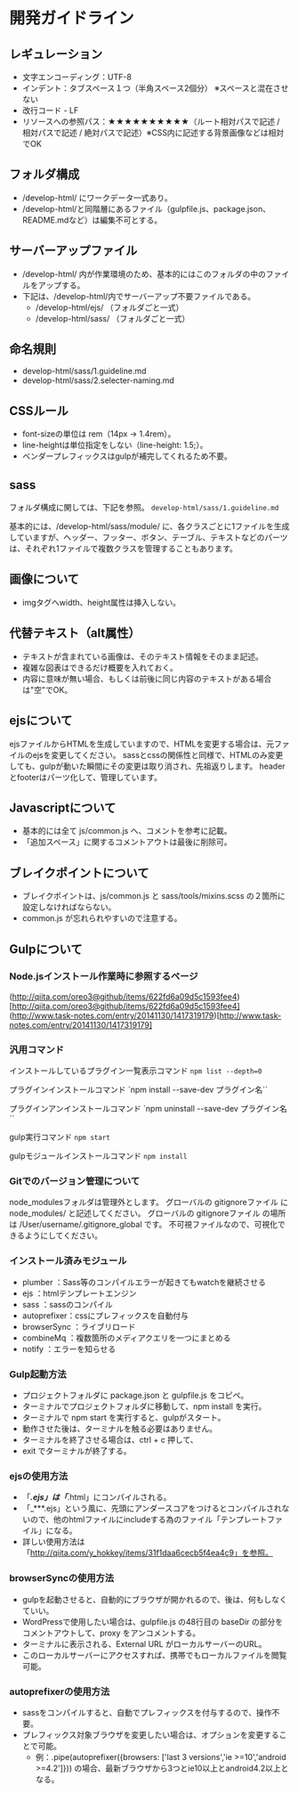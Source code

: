 # 開発ガイドライン

## レギュレーション

- 文字エンコーディング：UTF-8
- インデント：タブスペース１つ（半角スペース2個分） ※スペースと混在させない
- 改行コード - LF
- リソースへの参照パス：★★★★★★★★★★（ルート相対パスで記述 / 相対パスで記述 / 絶対パスで記述）※CSS内に記述する背景画像などは相対でOK

## フォルダ構成

- /develop-html/ にワークデータ一式あり。
- /develop-html/と同階層にあるファイル（gulpfile.js、package.json、README.mdなど）は編集不可とする。

## サーバーアップファイル

- /develop-html/ 内が作業環境のため、基本的にはこのフォルダの中のファイルをアップする。
- 下記は、/develop-html/内でサーバーアップ不要ファイルである。
  - /develop-html/ejs/ （フォルダごと一式）
  - /develop-html/sass/ （フォルダごと一式）

## 命名規則

- develop-html/sass/1.guideline.md
- develop-html/sass/2.selecter-naming.md

## CSSルール

- font-sizeの単位は rem（14px → 1.4rem）。
- line-heightは単位指定をしない（line-height: 1.5;）。
- ベンダープレフィックスはgulpが補完してくれるため不要。

## sass

フォルダ構成に関しては、下記を参照。
`develop-html/sass/1.guideline.md`

基本的には、/develop-html/sass/module/ に、各クラスごとに1ファイルを生成していますが、ヘッダー、フッター、ボタン、テーブル、テキストなどのパーツは、それぞれ1ファイルで複数クラスを管理することもあります。

## 画像について

- imgタグへwidth、height属性は挿入しない。

## 代替テキスト（alt属性）

- テキストが含まれている画像は、そのテキスト情報をそのまま記述。
- 複雑な図表はできるだけ概要を入れておく。
- 内容に意味が無い場合、もしくは前後に同じ内容のテキストがある場合は"空"でOK。

## ejsについて

ejsファイルからHTMLを生成していますので、HTMLを変更する場合は、元ファイルのejsを変更してください。
sassとcssの関係性と同様で、HTMLのみ変更しても、gulpが動いた瞬間にその変更は取り消され、先祖返りします。
headerとfooterはパーツ化して、管理しています。

## Javascriptについて

- 基本的には全て js/common.js へ、コメントを参考に記載。
- 「追加スペース」に関するコメントアウトは最後に削除可。

## ブレイクポイントについて

- ブレイクポイントは、js/common.js と sass/tools/mixins.scss の２箇所に設定しなければならない。
- common.js が忘れられやすいので注意する。

## Gulpについて

### Node.jsインストール作業時に参照するページ

(http://qiita.com/oreo3@github/items/622fd6a09d5c1593fee4)[http://qiita.com/oreo3@github/items/622fd6a09d5c1593fee4]
(http://www.task-notes.com/entry/20141130/1417319179)[http://www.task-notes.com/entry/20141130/1417319179]

### 汎用コマンド

インストールしているプラグイン一覧表示コマンド
`npm list --depth=0`

プラグインインストールコマンド
`npm install --save-dev プラグイン名``

プラグインアンインストールコマンド
`npm uninstall --save-dev プラグイン名``

gulp実行コマンド
`npm start`

gulpモジュールインストールコマンド
`npm install`

### Gitでのバージョン管理について

node_modulesフォルダは管理外とします。
グローバルの gitignoreファイル に node_modules/ と記述してください。
グローバルの gitignoreファイル の場所は /User/username/.gitignore_global です。
不可視ファイルなので、可視化できるようにしてください。

### インストール済みモジュール

- plumber     ：Sass等のコンパイルエラーが起きてもwatchを継続させる
- ejs         ：htmlテンプレートエンジン
- sass        ：sassのコンパイル
- autoprefixer：cssにプレフィックスを自動付与
- browserSync ：ライブリロード
- combineMq   ：複数箇所のメディアクエリを一つにまとめる
- notify      ：エラーを知らせる

### Gulp起動方法

- プロジェクトフォルダに package.json と gulpfile.js をコピペ。
- ターミナルでプロジェクトフォルダに移動して、npm install を実行。
- ターミナルで npm start を実行すると、gulpがスタート。
- 動作させた後は、ターミナルを触る必要はありません。
- ターミナルを終了させる場合は、ctrl + c 押して、
- exit でターミナルが終了する。

### ejsの使用方法

- 「***.ejs」は「***.html」にコンパイルされる。
- 「_***.ejs」という風に、先頭にアンダースコアをつけるとコンパイルされないので、他のhtmlファイルにincludeする為のファイル「テンプレートファイル」になる。
- 詳しい使用方法は「http://qiita.com/y_hokkey/items/31f1daa6cecb5f4ea4c9」を参照。

### browserSyncの使用方法

- gulpを起動させると、自動的にブラウザが開かれるので、後は、何もしなくていい。
- WordPressで使用したい場合は、gulpfile.js の48行目の baseDir の部分をコメントアウトして、proxy をアンコメントする。
- ターミナルに表示される、External URL がローカルサーバーのURL。
- このローカルサーバーにアクセスすれば、携帯でもローカルファイルを閲覧可能。

### autoprefixerの使用方法

- sassをコンパイルすると、自動でプレフィックスを付与するので、操作不要。
- プレフィックス対象ブラウザを変更したい場合は、オプションを変更することで可能。
  - 例：.pipe(autoprefixer({browsers: ['last 3 versions','ie >=10','android >=4.2']}))
	の場合、最新ブラウザから3つとie10以上とandroid4.2以上となる。
